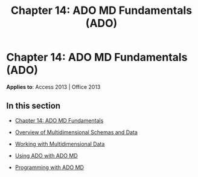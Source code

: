 ﻿---
title: 'Chapter 14: ADO MD Fundamentals (ADO)'
TOCTitle: 'Chapter 14: ADO MD Fundamentals'
ms:assetid: 177d3556-e4b9-44d2-a714-471a39279e09
ms:mtpsurl: https://msdn.microsoft.com/en-us/library/JJ248927(v=office.15)
ms:contentKeyID: 48543450
ms.date: 09/18/2015
mtps_version: v=office.15
---

# Chapter 14: ADO MD Fundamentals (ADO)


**Applies to**: Access 2013 | Office 2013

## In this section

  - [Chapter 14: ADO MD Fundamentals](chapter-14-ado-md-fundamentals.md)

  - [Overview of Multidimensional Schemas and Data](overview-of-multidimensional-schemas-and-data.md)

  - [Working with Multidimensional Data](working-with-multidimensional-data.md)

  - [Using ADO with ADO MD](using-ado-with-ado-md.md)

  - [Programming with ADO MD](programming-with-ado-md.md)

